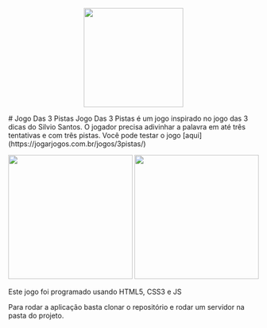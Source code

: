<p align="center">
  <img src="https://i.imgur.com/eW7iOcr.png" width="200px" height="auto" />
</p>
# Jogo Das 3 Pistas
Jogo Das 3 Pistas é um jogo inspirado no jogo das 3 dicas do Silvio Santos.
O jogador precisa adivinhar a palavra em até três tentativas e com três pistas.
Você pode testar o jogo [aqui](https://jogarjogos.com.br/jogos/3pistas/)
<br />

<p align="center">
  <img src="https://i.imgur.com/QKPSBuc.png" width="250px" height="auto" />
  <img src="https://i.imgur.com/5jexQG5.png" width="250px" height="auto" />
</p>

Este jogo foi programado usando HTML5, CSS3 e JS <br>

Para rodar a aplicação basta clonar o repositório e rodar um servidor na pasta do projeto.
